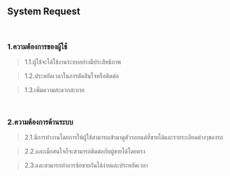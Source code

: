 ## System Request

<br>

### 1.ความต้องการของผู้ใช้
>1.1.ผู้ใช้จะได้ใช้งานระบบอย่างมีประสิทธิภาพ

>1.2.ประหยัดเวลาในการตัดสินใจหรือติดต่อ

>1.3.เพิ่มความสะดวกสะบาย

<br>

### 2.ความต้องการด้านระบบ
>2.1.มีการทำงานโดยการให้ผู้ใช้สามารถเข้ามาดูตัวรถยนต์ที่ขายได้และรายระเอียดต่างๆของรถ

>2.2.และเมือสนใจก็จะสามารถติดต่อกับผู้ขายได้โดยตรง

>2.3.และสามารถทำการซ้อขายกันได้ง่ายและประหยัดเวลา
